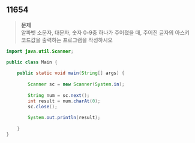 ## 11654
>**문제**   
>알파벳 소문자, 대문자, 숫자 0-9중 하나가 주어졌을 때, 주어진 글자의 아스키 코드값을 출력하는 프로그램을 작성하시오
```java
import java.util.Scanner;

public class Main {
	
	public static void main(String[] args) {
		
		Scanner sc = new Scanner(System.in);
		
		String num = sc.next();
		int result = num.charAt(0);
		sc.close();
		
		System.out.println(result);
		
	}
}
```
